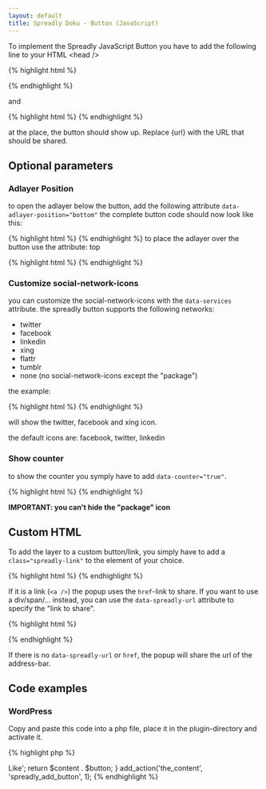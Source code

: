 ```yaml
---
layout: default
title: Spreadly Doku - Button (JavaScript)
---
```


To implement the Spreadly JavaScript Button you have to add the following line to your HTML &lt;head /&gt;

{% highlight html %}
<script type='text/javascript' src='http://button.spread.ly/js/v1/loader.js'></script>
{% endhighlight %}

and

{% highlight html %}
<a href="{url}" class="spreadly-button"></a>
{% endhighlight %}

at the place, the button should show up. Replace {url} with the URL that should be shared.

## Optional parameters ##

### Adlayer Position

to open the adlayer below the button, add the following attribute `data-adlayer-position="bottom"` the complete button code should now look like this:

{% highlight html %}
<a href="{url}" class="spreadly-button" data-adlayer-position="bottom"></a>
{% endhighlight %}
to place the adlayer over the button use the attribute: top

{% highlight html %}
<a href="{url}" class="spreadly-button" data-adlayer-position="top"></a>
{% endhighlight %}

### Customize social-network-icons

you can customize the social-network-icons with the `data-services` attribute. the spreadly button supports the following networks:

* twitter
* facebook
* linkedin
* xing
* flattr
* tumblr
* none (no social-network-icons except the "package")

the example:

{% highlight html %}
<a href="{url}" class="spreadly-button" data-services="twitter,facebook,xing"></a>
{% endhighlight %}

will show the twitter, facebook and xing icon.

the default icons are: facebook, twitter, linkedin

### Show counter

to show the counter you symply have to add `data-counter="true"`.

{% highlight html %}
<a href="{url}" class="spreadly-button" data-counter="true"></a>
{% endhighlight %}

__IMPORTANT: you can't hide the "package" icon__

## Custom HTML

To add the layer to a custom button/link, you simply have to add a `class="spreadly-link"` to the element of your choice.

{% highlight html %}
<a href="{url}" class="spreadly-link"></a>
{% endhighlight %}

If it is a link (`<a />`) the popup uses the `href`-link to share. If you want to use a div/span/... instead, you can use
the `data-spreadly-url` attribute to specify the "link to share".

{% highlight html %}
<div data-spreadly-url="{url}" class="spreadly-link"></div>
{% endhighlight %}

If there is no `data-spreadly-url` or `href`, the popup will share the url of the address-bar.

## Code examples

### WordPress

Copy and paste this code into a php file, place it in the plugin-directory and activate it.

{% highlight php %}
<?php
/*
Plugin Name: Spreadly JavaScript Button
Plugin URI: http://spreadly.com
Description: keine
Version: 1.0.0-beta
Author: pfefferle
Author URI: http://notizblog.org/
License: GPLv2 or later
*/

function spreadly_scripts_method() {
  wp_enqueue_script( 'spreadly-share', 'http://button.spread.ly/js/v1/loader.js' );
}    
add_action('wp_enqueue_scripts', 'spreadly_scripts_method');

function spreadly_add_button($content) {
  $button = '<a href="'.get_permalink().'" title="'.get_the_title().'" class="spreadly-button" data-adlayer-position="bottom" rel="share like">Like</a>';

  return $content . $button;
}
add_action('the_content', 'spreadly_add_button', 1);
{% endhighlight %}
